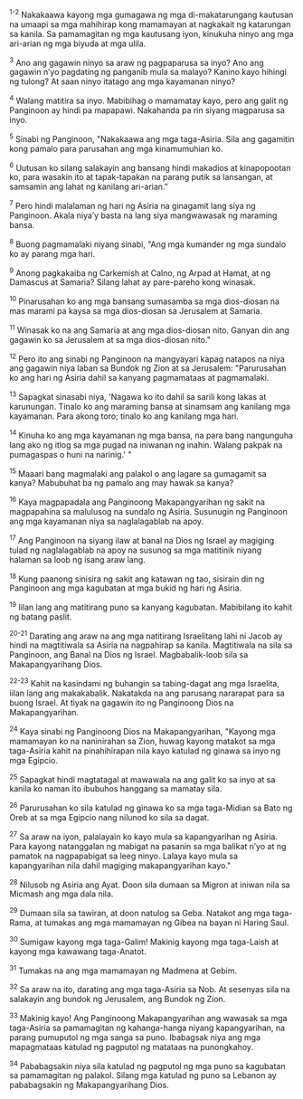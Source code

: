 <sup>1-2</sup>
Nakakaawa kayong mga gumagawa ng mga di-makatarungang kautusan na umaapi sa mga mahihirap kong mamamayan at nagkakait ng katarungan sa kanila. Sa pamamagitan ng mga kautusang iyon, kinukuha ninyo ang mga ari-arian ng mga biyuda at mga ulila. 

<sup>3</sup>
Ano ang gagawin ninyo sa araw ng pagpaparusa sa inyo? Ano ang gagawin nʼyo pagdating ng panganib mula sa malayo? Kanino kayo hihingi ng tulong? At saan ninyo itatago ang mga kayamanan ninyo? 

<sup>4</sup>
Walang matitira sa inyo. Mabibihag o mamamatay kayo, pero ang galit ng Panginoon ay hindi pa mapapawi. Nakahanda pa rin siyang magparusa sa inyo.

<sup>5</sup>
Sinabi ng Panginoon, "Nakakaawa ang mga taga-Asiria. Sila ang gagamitin kong pamalo para parusahan ang mga kinamumuhian ko. 

<sup>6</sup>
Uutusan ko silang salakayin ang bansang hindi makadios at kinapopootan ko, para wasakin ito at tapak-tapakan na parang putik sa lansangan, at samsamin ang lahat ng kanilang ari-arian." 

<sup>7</sup>
Pero hindi malalaman ng hari ng Asiria na ginagamit lang siya ng Panginoon. Akala niyaʼy basta na lang siya mangwawasak ng maraming bansa. 

<sup>8</sup>
Buong pagmamalaki niyang sinabi, "Ang mga kumander ng mga sundalo ko ay parang mga hari. 

<sup>9</sup>
Anong pagkakaiba ng Carkemish at Calno, ng Arpad at Hamat, at ng Damascus at Samaria? Silang lahat ay pare-pareho kong winasak. 

<sup>10</sup>
Pinarusahan ko ang mga bansang sumasamba sa mga dios-diosan na mas marami pa kaysa sa mga dios-diosan sa Jerusalem at Samaria. 

<sup>11</sup>
Winasak ko na ang Samaria at ang mga dios-diosan nito. Ganyan din ang gagawin ko sa Jerusalem at sa mga dios-diosan nito." 

<sup>12</sup>
Pero ito ang sinabi ng Panginoon na mangyayari kapag natapos na niya ang gagawin niya laban sa Bundok ng Zion at sa Jerusalem: "Parurusahan ko ang hari ng Asiria dahil sa kanyang pagmamataas at pagmamalaki. 

<sup>13</sup>
Sapagkat sinasabi niya, 'Nagawa ko ito dahil sa sarili kong lakas at karunungan. Tinalo ko ang maraming bansa at sinamsam ang kanilang mga kayamanan. Para akong toro; tinalo ko ang kanilang mga hari. 

<sup>14</sup>
Kinuha ko ang mga kayamanan ng mga bansa, na para bang nangunguha lang ako ng itlog sa mga pugad na iniwanan ng inahin. Walang pakpak na pumagaspas o huni na narinig.' " 

<sup>15</sup>
Maaari bang magmalaki ang palakol o ang lagare sa gumagamit sa kanya? Mabubuhat ba ng pamalo ang may hawak sa kanya? 

<sup>16</sup>
Kaya magpapadala ang Panginoong Makapangyarihan ng sakit na magpapahina sa malulusog na sundalo ng Asiria. Susunugin ng Panginoon ang mga kayamanan niya sa naglalagablab na apoy. 

<sup>17</sup>
Ang Panginoon na siyang ilaw at banal na Dios ng Israel ay magiging tulad ng naglalagablab na apoy na susunog sa mga matitinik niyang halaman sa loob ng isang araw lang. 

<sup>18</sup>
Kung paanong sinisira ng sakit ang katawan ng tao, sisirain din ng Panginoon ang mga kagubatan at mga bukid ng hari ng Asiria. 

<sup>19</sup>
Iilan lang ang matitirang puno sa kanyang kagubatan. Mabibilang ito kahit ng batang paslit.

<sup>20-21</sup>
Darating ang araw na ang mga natitirang Israelitang lahi ni Jacob ay hindi na magtitiwala sa Asiria na nagpahirap sa kanila. Magtitiwala na sila sa Panginoon, ang Banal na Dios ng Israel. Magbabalik-loob sila sa Makapangyarihang Dios.

<sup>22-23</sup>
Kahit na kasindami ng buhangin sa tabing-dagat ang mga Israelita, iilan lang ang makakabalik. Nakatakda na ang parusang nararapat para sa buong Israel. At tiyak na gagawin ito ng Panginoong Dios na Makapangyarihan. 

<sup>24</sup>
Kaya sinabi ng Panginoong Dios na Makapangyarihan, "Kayong mga mamamayan ko na naninirahan sa Zion, huwag kayong matakot sa mga taga-Asiria kahit na pinahihirapan nila kayo katulad ng ginawa sa inyo ng mga Egipcio. 

<sup>25</sup>
Sapagkat hindi magtatagal at mawawala na ang galit ko sa inyo at sa kanila ko naman ito ibubuhos hanggang sa mamatay sila. 

<sup>26</sup>
Parurusahan ko sila katulad ng ginawa ko sa mga taga-Midian sa Bato ng Oreb at sa mga Egipcio nang nilunod ko sila sa dagat. 

<sup>27</sup>
Sa araw na iyon, palalayain ko kayo mula sa kapangyarihan ng Asiria. Para kayong natanggalan ng mabigat na pasanin sa mga balikat nʼyo at ng pamatok na nagpapabigat sa leeg ninyo. Lalaya kayo mula sa kapangyarihan nila dahil magiging makapangyarihan kayo." 

<sup>28</sup>
Nilusob ng Asiria ang Ayat. Doon sila dumaan sa Migron at iniwan nila sa Micmash ang mga dala nila. 

<sup>29</sup>
Dumaan sila sa tawiran, at doon natulog sa Geba. Natakot ang mga taga-Rama, at tumakas ang mga mamamayan ng Gibea na bayan ni Haring Saul. 

<sup>30</sup>
Sumigaw kayong mga taga-Galim! Makinig kayong mga taga-Laish at kayong mga kawawang taga-Anatot. 

<sup>31</sup>
Tumakas na ang mga mamamayan ng Madmena at Gebim. 

<sup>32</sup>
Sa araw na ito, darating ang mga taga-Asiria sa Nob. At sesenyas sila na salakayin ang bundok ng Jerusalem, ang Bundok ng Zion. 

<sup>33</sup>
Makinig kayo! Ang Panginoong Makapangyarihan ang wawasak sa mga taga-Asiria sa pamamagitan ng kahanga-hanga niyang kapangyarihan, na parang pumuputol ng mga sanga sa puno. Ibabagsak niya ang mga mapagmataas katulad ng pagputol ng matataas na punongkahoy. 

<sup>34</sup>
Pababagsakin niya sila katulad ng pagputol ng mga puno sa kagubatan sa pamamagitan ng palakol. Silang mga katulad ng puno sa Lebanon ay pababagsakin ng Makapangyarihang Dios.